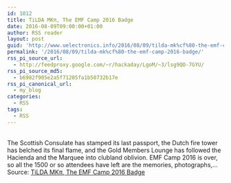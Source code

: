 ```yaml
---
id: 1012
title: TiLDA MKπ, The EMF Camp 2016 Badge
date: 2016-08-09T09:00:00+01:00
author: RSS reader
layout: post
guid: 'http://www.uelectronics.info/2016/08/09/tilda-mk%cf%80-the-emf-camp-2016-badge/'
permalink: '/2016/08/09/tilda-mk%cf%80-the-emf-camp-2016-badge/'
rss_pi_source_url:
  - http://feedproxy.google.com/~r/hackaday/LgoM/~3/lsg9QO-7GYU/
rss_pi_source_md5:
  - b6982f905e2a5f71205fa1b50732b17e
rss_pi_canonical_url:
  - my_blog
categories:
  - RSS
tags:
  - RSS
---
```

&#013;  
The Scottish Consulate has stamped its last passport, the Dutch fire tower has belched its final flame, and the Gold Members Lounge has followed the Hacienda and the Marquee into clubland oblivion. EMF Camp 2016 is over, so all the 1500 or so attendees have left are the memories, photographs,…&#013;  
Source: <a href="http://feedproxy.google.com/~r/hackaday/LgoM/~3/lsg9QO-7GYU/" target="_blank">TiLDA MKπ, The EMF Camp 2016 Badge</a>